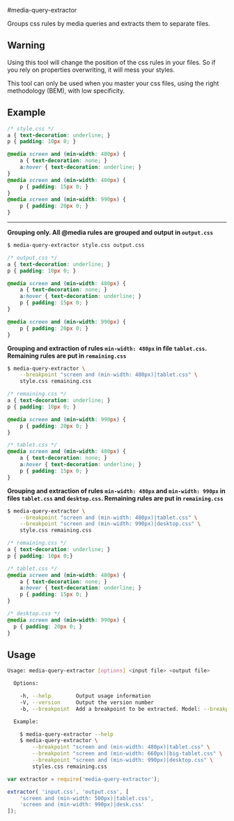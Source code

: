 #media-query-extractor

Groups css rules by media queries and extracts them to separate files.

## Warning

Using this tool will change the position of the css rules in your files. So if you rely on properties overwriting, it will mess your styles. 

This tool can only be used when you master your css files, using the right methodology (BEM), with low specificity.

## Example

```css
/* style.css */
a { text-decoration: underline; }
p { padding: 10px 0; }

@media screen and (min-width: 480px) {
    a { text-decoration: none; }
    a:hover { text-decoration: underline; }
}
@media screen and (min-width: 480px) {
    p { padding: 15px 0; }
}
@media screen and (min-width: 990px) {
    p { padding: 20px 0; }
}
```

---

**Grouping only. All @media rules are grouped and output in ``output.css``**

```bash
$ media-query-extractor style.css output.css
```

```css
/* output.css */
a { text-decoration: underline; }
p { padding: 10px 0; }

@media screen and (min-width: 480px) {
    a { text-decoration: none; }
    a:hover { text-decoration: underline; }
    p { padding: 15px 0; }
}

@media screen and (min-width: 990px) {
    p { padding: 20px 0; }
}
```

**Grouping and extraction of rules ``min-width: 480px`` in file ``tablet.css``. Remaining rules are put in ``remaining.css``**

```bash
$ media-query-extractor \
    --breakpoint "screen and (min-width: 480px)|tablet.css" \
    style.css remaining.css
```

```css
/* remaining.css */
a { text-decoration: underline; }
p { padding: 10px 0; }

@media screen and (min-width: 990px) {
    p { padding: 20px 0; }
}
```

```css
/* tablet.css */
@media screen and (min-width: 480px) {
    a { text-decoration: none; }
    a:hover { text-decoration: underline; }
    p { padding: 15px 0; }
}
```

**Grouping and extraction of rules ``min-width: 480px`` and ``min-width: 990px`` in files ``tablet.css`` and ``desktop.css``. Remaining rules are put in ``remaining.css``**

```bash
$ media-query-extractor \
    --breakpoint "screen and (min-width: 480px)|tablet.css" \
    --breakpoint "screen and (min-width: 990px)|desktop.css" \
    style.css remaining.css
```

```css
/* remaining.css */
a { text-decoration: underline; }
p { padding: 10px 0;}
```

```css
/* tablet.css */
@media screen and (min-width: 480px) {
    a { text-decoration: none; }
    a:hover { text-decoration: underline; }
    p { padding: 15px 0; }
}
```

```css
/* desktop.css */
@media screen and (min-width: 990px) {
  p { padding: 20px 0; }
}
```

## Usage

```bash
Usage: media-query-extractor [options] <input file> <output file>

  Options:

    -h, --help        Output usage information
    -V, --version     Output the version number
    -b, --breakpoint  Add a breakpoint to be extracted. Model: --breakpoint "media query string[|output file name]"

  Example:

    $ media-query-extractor --help
    $ media-query-extractor \
        --breakpoint "screen and (min-width: 480px)|tablet.css" \
        --breakpoint "screen and (min-width: 660px)|big-tablet.css" \
        --breakpoint "screen and (min-width: 990px)|desktop.css" \
        styles.css remaining.css
```

```js
var extractor = require('media-query-extractor');

extractor( 'input.css', 'output.css', [
    'screen and (min-width: 500px)|tablet.css',
    'screen and (min-width: 990px)|desk.css'
]);
```
